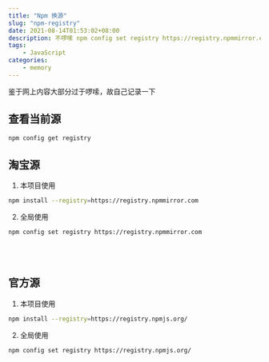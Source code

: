 ```yaml
---
title: "Npm 换源"
slug: "npm-registry"
date: 2021-08-14T01:53:02+08:00
description: 不啰嗦 npm config set registry https://registry.npmmirror.com
tags: 
    - JavaScript
categories:
    - memory 
---
```


鉴于网上内容大部分过于啰嗦，故自己记录一下  
## 查看当前源
```bash
npm config get registry
```

## 淘宝源

1. 本项目使用
```bash
npm install --registry=https://registry.npmmirror.com
```
2. 全局使用
```bash
npm config set registry https://registry.npmmirror.com
```

<br><br>

## 官方源
1. 本项目使用
```bash
npm install --registry=https://registry.npmjs.org/
```
2. 全局使用
```bash
npm config set registry https://registry.npmjs.org/
```
